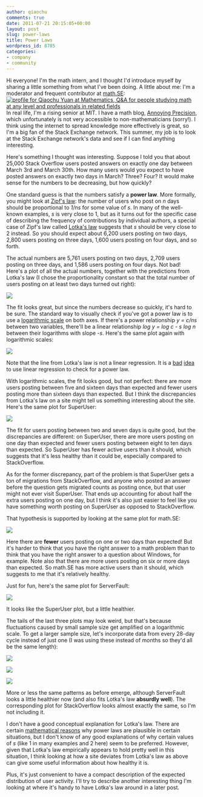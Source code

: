 ```yaml
---
author: qiaochu
comments: true
date: 2011-07-21 20:15:05+00:00
layout: post
slug: power-laws
title: Power Laws
wordpress_id: 8785
categories:
- company
- community
---
```


Hi everyone! I'm the math intern, and I thought I'd introduce myself by sharing a little something from what I've been doing. A little about me: I'm a moderator and frequent contributor at [math.SE](http://math.stackexchange.com/users/232/qiaochu-yuan):
[
![profile for Qiaochu Yuan at Mathematics, Q&A for people studying math at any level and professionals in related fields](http://math.stackexchange.com/users/flair/232.png)
](http://math.stackexchange.com/users/232/qiaochu-yuan)
In real life, I'm a rising senior at MIT. I have a math blog, [Annoying Precision](http://qchu.wordpress.com/), which unfortunately is not very accessible to non-mathematicians (sorry!). I think using the internet to spread knowledge more effectively is great, so I'm a big fan of the Stack Exchange network. This summer, my job is to look at the Stack Exchange network's data and see if I can find anything interesting. 

Here's something I thought was interesting. Suppose I told you that about 25,000 Stack Overflow users posted answers on exactly one day between March 3rd and March 30th. How many users would you expect to have posted answers on exactly two days in March? Three? Four? It would make sense for the numbers to be decreasing, but how quickly?

One standard guess is that the numbers satisfy a **power law**. More formally, you might look at [Zipf's law](http://en.wikipedia.org/wiki/Zipf's_law): the number of users who post on _n_ days should be proportional to _1/ns_ for some value of _s_. In many of the well-known examples, _s_ is very close to 1, but as it turns out for the specific case of describing the frequency of contributions by individual authors, a special case of Zipf's law called [Lotka's law](http://en.wikipedia.org/wiki/Lotka%27s_law) suggests that _s_ should be very close to 2 instead. So you should expect about 6,200 users posting on two days, 2,800 users posting on three days, 1,600 users posting on four days, and so forth. 

The actual numbers are 5,761 users posting on two days, 2,709 users posting on three days, and 1,586 users posting on four days. Not bad! Here's a plot of all the actual numbers, together with the predictions from Lotka's law (I chose the proportionality constant so that the total number of users posting on at least two days turned out right): 

[![](/blog/images/2011-07-21-power-laws/Graph1.png)](/blog/images/2011-07-21-power-laws/Graph1.png)

The fit looks great, but since the numbers decrease so quickly, it's hard to be sure. The standard way to visually check if you've got a power law is to use a [logarithmic scale](http://en.wikipedia.org/wiki/Logarithmic_scale) on both axes. If there's a power relationship _y = c/ns_ between two variables, there'll be a linear relationship _log y = log c - s log n_ between their logarithms with slope _-s_. Here's the same plot again with logarithmic scales:

[![](/blog/images/2011-07-21-power-laws/Graph2.png)](/blog/images/2011-07-21-power-laws/Graph2.png)

Note that the line from Lotka's law is not a linear regression. It is a [bad](http://cscs.umich.edu/~crshalizi/weblog/232.html) [idea](http://cscs.umich.edu/~crshalizi/weblog/491.html) to use linear regression to check for a power law.

With logarithmic scales, the fit looks good, but not perfect: there are more users posting between five and sixteen days than expected and fewer users posting more than sixteen days than expected. But I think the discrepancies from Lotka's law on a site might tell us something interesting about the site. Here's the same plot for SuperUser:

[![](/blog/images/2011-07-21-power-laws/Graph3.png)](/blog/images/2011-07-21-power-laws/Graph3.png)

The fit for users posting between two and seven days is quite good, but the discrepancies are different: on SuperUser, there are more users posting on one day than expected and fewer users posting between eight to ten days than expected. So SuperUser has fewer active users than it should, which suggests that it's less healthy than it could be, especially compared to StackOverflow. 

As for the former discrepancy, part of the problem is that SuperUser gets a ton of migrations from StackOverflow, and anyone who posted an answer before the question gets migrated counts as posting once, but that user might not ever visit SuperUser. That ends up accounting for about half the extra users posting on one day, but I think it's also just easier to feel like you have something worth posting on SuperUser as opposed to StackOverflow. 

That hypothesis is supported by looking at the same plot for math.SE:

[![](/blog/images/2011-07-21-power-laws/Graph4.png)](/blog/images/2011-07-21-power-laws/Graph4.png)

Here there are **fewer** users posting on one or two days than expected! But it's harder to think that you have the right answer to a math problem than to think that you have the right answer to a question about Windows, for example. Note also that there are more users posting on six or more days than expected. So math.SE has more active users than it should, which suggests to me that it's relatively healthy.

Just for fun, here's the same plot for ServerFault:

[![](/blog/images/2011-07-21-power-laws/Graph5.png)](/blog/images/2011-07-21-power-laws/Graph5.png)

It looks like the SuperUser plot, but a little healthier. 

The tails of the last three plots may look weird, but that's because fluctuations caused by small sample size get amplified on a logarithmic scale. To get a larger sample size, let's incorporate data from every 28-day cycle instead of just one (I was using these instead of months so they'd all be the same length):

[![](/blog/images/2011-07-21-power-laws/Graph6.png)](/blog/images/2011-07-21-power-laws/Graph6.png)

[![](/blog/images/2011-07-21-power-laws/Graph7.png)](/blog/images/2011-07-21-power-laws/Graph7.png)

[![](/blog/images/2011-07-21-power-laws/Graph8.png)](/blog/images/2011-07-21-power-laws/Graph8.png)

More or less the same patterns as before emerge, although ServerFault looks a little healthier now (and also fits Lotka's law **absurdly well**). The corresponding plot for StackOverflow looks almost exactly the same, so I'm not including it.

I don't have a good conceptual explanation for Lotka's law. There are certain [mathematical reasons](http://terrytao.wordpress.com/2009/07/03/benfords-law-zipfs-law-and-the-pareto-distribution/) why power laws are plausible in certain situations, but I don't know of any good explanations of why certain values of _s_ (like 1 in many examples and 2 here) seem to be preferred. However, given that Lotka's law empirically appears to hold pretty well in this situation, I think looking at how a site deviates from Lotka's law as above can give some useful information about how healthy it is.

Plus, it's just convenient to have a compact description of the expected distribution of user activity. I'll try to describe another interesting thing I'm looking at where it's handy to have Lotka's law around in a later post.
